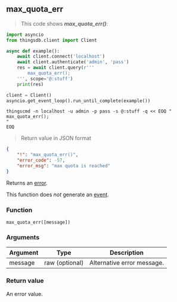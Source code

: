 ## max_quota_err

> This code shows ***max_quota_err()***:

```python
import asyncio
from thingsdb.client import Client

async def example():
    await client.connect('localhost')
    await client.authenticate('admin', 'pass')
    res = await client.query(r'''
        max_quota_err();
    ''', scope='@:stuff')
    print(res)

client = Client()
asyncio.get_event_loop().run_until_complete(example())
```

```shell
thingscmd -n localhost -u admin -p pass -s @:stuff -q << EOQ "
max_quota_err();
"
EOQ
```

> Return value in JSON format

```json
{
    "!": "max_quota_err()",
    "error_code": -57,
    "error_msg": "max quota is reached"
}
```

Returns an [error](#error-type).

This function does *not* generate an [event](#events).

### Function
`max_quota_err([message])`

### Arguments
Argument | Type | Description
-------- | ---- | -----------
message | raw (optional) | Alternative error message.

### Return value
An error value.

